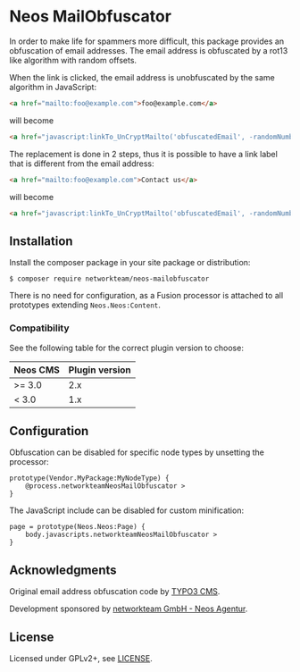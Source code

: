 # Neos MailObfuscator

In order to make life for spammers more difficult, this package provides an obfuscation of email addresses.
The email address is obfuscated by a rot13 like algorithm with random offsets.

When the link is clicked, the email address is unobfuscated by the same algorithm in JavaScript:

```html
<a href="mailto:foo@example.com">foo@example.com</a>
```

will become

```html
<a href="javascript:linkTo_UnCryptMailto('obfuscatedEmail', -randomNumber)">foo (at) example.com</a>
```

The replacement is done in 2 steps, thus it is possible to have a link label that is different from the email address:

```html
<a href="mailto:foo@example.com">Contact us</a>
```

will become

```html
<a href="javascript:linkTo_UnCryptMailto('obfuscatedEmail', -randomNumber)">Contact us</a>
```

## Installation

Install the composer package in your site package or distribution:

```shell
$ composer require networkteam/neos-mailobfuscator
```

There is no need for configuration, as a Fusion processor is attached to all prototypes extending
`Neos.Neos:Content`.

### Compatibility

See the following table for the correct plugin version to choose:

| Neos CMS | Plugin version |
| -------- | -------------- |
| >= 3.0   | 2.x            |
| < 3.0    | 1.x            |

## Configuration

Obfuscation can be disabled for specific node types by unsetting the processor:

```
prototype(Vendor.MyPackage:MyNodeType) {
    @process.networkteamNeosMailObfuscator >
}
```

The JavaScript include can be disabled for custom minification:

```
page = prototype(Neos.Neos:Page) {
    body.javascripts.networkteamNeosMailObfuscator >
}
```

## Acknowledgments

Original email address obfuscation code by [TYPO3 CMS](http://www.typo3.org).

Development sponsored by [networkteam GmbH - Neos Agentur](https://networkteam.com/fokus/neos-cms.html).

## License

Licensed under GPLv2+, see [LICENSE](LICENSE).
